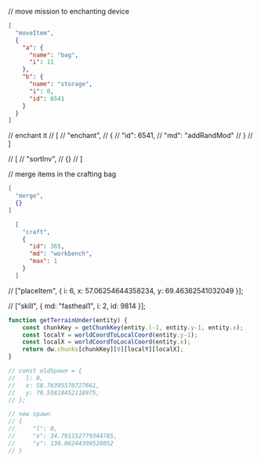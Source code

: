 
  
// move mission to enchanting device
```json
[
  "moveItem",
  {
    "a": {
      "name": "bag",
      "i": 11
    },
    "b": {
      "name": "storage",
      "i": 0,
      "id": 6541
    }
  }
]
```
// enchant it
// [
//   "enchant",
//   {
//     "id": 6541,
//     "md": "addRandMod"
//   }
// ]

// [
//   "sortInv",
//   {}
// ]

// merge items in the crafting bag
```json
[
  "merge",
  {}
]
```

```json
  [
    "craft",
    {
      "id": 365,
      "md": "workbench",
      "max": 1
    }
  ]
```
// ["placeItem", { i: 6, x: 57.06254644358234, y: 69.46362541032049 }];

// ["skill", { md: "fastheal1", i: 2, id: 9814 }];

```ts
function getTerrainUnder(entity) {
    const chunkKey = getChunkKey(entity.l-1, entity.y-1, entity.x);
    const localY = worldCoordToLocalCoord(entity.y-1);
    const localX = worldCoordToLocalCoord(entity.x);
    return dw.chunks[chunkKey][0][localY][localX];
}

```

```js
// const oldSpawn = {
//   l: 0,
//   x: 58.76395570727661,
//   y: 70.55810452118975,
// };

// new spawn
// {
//     "l": 0,
//     "x": 34.791152779344785,
//     "y": 130.06244399528052
// }
```